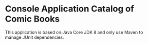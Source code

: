 # Console Application Catalog of Comic Books  

This application is based on Java Core JDK 8 and only use Maven to manage JUnit dependencies. 
